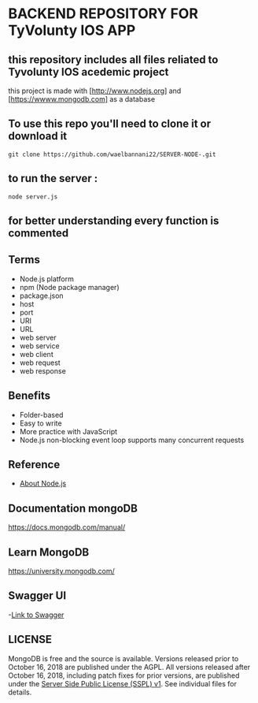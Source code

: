 

# BACKEND REPOSITORY FOR TyVolunty IOS APP

## this repository includes all files reliated to Tyvolunty IOS acedemic project

this project is made with [http://www.nodejs.org] and [https://wwww.mongodb.com] as a database

## To use this repo you'll need to clone it or download it 

`git clone https://github.com/waelbannani22/SERVER-NODE-.git`
## to run the server :
`node server.js`

## for better understanding every function is commented

## Terms

- Node.js platform
- npm (Node package manager)
- package.json
- host
- port
- URI
- URL
- web server
- web service
- web client
- web request
- web response


## Benefits

- Folder-based
- Easy to write
- More practice with JavaScript
- Node.js non-blocking event loop supports many concurrent requests

## Reference

- [About Node.js](https://nodejs.org/en/about/)


## Documentation mongoDB

  https://docs.mongodb.com/manual/
  
  ## Learn MongoDB

  https://university.mongodb.com/
  
  ## Swagger UI 
  -[Link to Swagger](http://localhost:3000/api-docs/)

## LICENSE

  MongoDB is free and the source is available. Versions released prior to
  October 16, 2018 are published under the AGPL. All versions released after
  October 16, 2018, including patch fixes for prior versions, are published
  under the [Server Side Public License (SSPL) v1](LICENSE-Community.txt).
  See individual files for details.
